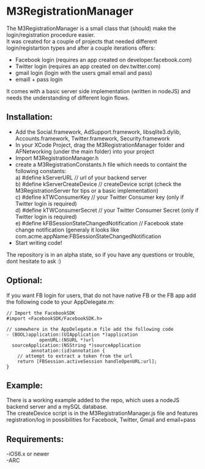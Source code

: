 M3RegistrationManager
===================
The M3RegistrationManager is a small class that (should) make the login/registration procedure easier.  
It was created for a couple of projects that needed different login/registartion types and after a couple iterations offers:  
- Facebook login (requires an app created on developer.facebook.com)  
- Twitter login (requires an app created on dev.twitter.com)  
- gmail login (login with the users gmail email and pass)  
- emaill + pass login  
  

It comes with a basic server side implementation (written in nodeJS) and needs the understanding of different login flows.  

Installation:
-------------
- Add the Social.framework, AdSupport.framework, libsqlite3.dylib, Accounts.framework, Twitter.framework, Security.framework  
- In your XCode Project, drag the M3RegistrationManager folder and AFNetworking (under the main folder) into your project  
- Import M3RegistrationManager.h  
- create a M3RegistrationConstants.h file which needs to containt the following constants:  
            a) #define kServerURL // url of your backend server  
            b) #define kServerCreateDevice // createDevice script (check the M3RegistrationServer for tips or a basic implementation)  
            c) #define kTWConsumerKey // your Twitter Consumer key (only if Twitter login is required)  
            d) #define kTWConsumerSecret // your Twitter Consumer Secret (only if Twitter login is required)  
            e) #define kFBSessionStateChangedNotification // Facebook state change notification (generaly it looks like com.acme.appName:FBSessionStateChangedNotification    
- Start writing code!

The repository is in an alpha state, so if you have any questions or trouble, dont hesitate to ask :)

Optional:
---------
If you want FB login for users, that do not have native FB or the FB app add the following code to your AppDelegate.m:

```objc
// Import the FacebookSDK
#import <FacebookSDK/FacebookSDK.h>

// somewhere in the AppDelegate.m file add the following code
- (BOOL)application:(UIApplication *)application
            openURL:(NSURL *)url
  sourceApplication:(NSString *)sourceApplication
         annotation:(id)annotation {
    // attempt to extract a token from the url
    return [FBSession.activeSession handleOpenURL:url];
}
```
Example:  
--------
There is a working example added to the repo, which uses a nodeJS backend server and a mySQL database.  
The createDevice script is in the M3RegistrationManager.js file and features registration/log in possibilities for Facebook, Twitter, Gmail and email+pass


Requirements:
-------------
-iOS6.x or newer  
-ARC
